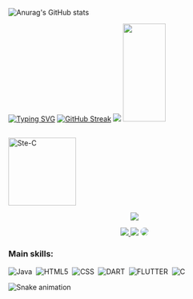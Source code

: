 ![Anurag's GitHub stats](https://github-readme-stats.vercel.app/api?username=Carlos-juniorLUKE&theme=aura&show_icons=true)

[![Typing SVG](https://readme-typing-svg.herokuapp.com?font=Fira+Code&size=25&duration=6000&pause=1000&color=15AEF7&center=falso&vCenter=falso&repeat=verdadeiro&width=600&height=60&lines=Hello%2C+I'm+Carlos+Front-end+Mobile+and+Web+Junior;+Developer+at+(dart-Flutter)+;Participated+in+the+42SP+Pool!++%40Pisciner42SP)](https://git.io/typing-svg)
[![GitHub Streak](http://github-readme-streak-stats.herokuapp.com?user=Carlos-juniorLUKE&theme=merko&hide_border=&border_radius=5.3&date_format=M%20j%5B%2C%20Y%5D)](https://git.io/streak-stats)
![](https://komarev.com/ghpvc/?username=Carlos-juniorLUKE&color=blueviolet)
 <img width="41%" height="195px" src="https://github-readme-stats.vercel.app/api/top-langs/?username=Carlos-juniorLUKE&layout=compact&hide_border=true&title_color=da70d6&text_color=da70d6&bg_color=0d1117" />
</div>

##
<div align="left"> 
<a href = "https://nadei.42sp.org.br/%22%3E"><img align="center" alt="Ste-C" height="135" width="135" src="https://nadei.42sp.org.br/img/InsigneaP3.png" target="_blank"></a> 
</div>


<p align="center">
  <img src="https://github-profile-trophy.vercel.app/?username=Carlos-juniorLUKE&theme=dracula&row=2&no-bg=true&column=3&margin-w=15&margin-h=15" />
</p>

<div align="center"> 
<a href="https://instagram.com/junyor_carlos" target="_blank"><img src="https://img.shields.io/badge/-Instagram-%23E4405F?style=for-the-badge&logo=instagram&logoColor=white"</a>
<a href = "mailto:carlos.ca9974@gmail.com"> <img src="https://img.shields.io/badge/-Gmail-%23333?style=for-the-badge&logo=gmail&logoColor=white" target="_blank"></a>
<a href="https://www.linkedin.com/in/carlos-augusto-953363208/" target="_blank"><img src="https://img.shields.io/badge/-LinkedIn-%230077B5?style=for-the-badge&logo=linkedin&logoColor=white" style="border-radius: 30px" target="_blank"></a> 
 </div>

 ### Main skills:
![Java](https://img.shields.io/badge/java-0D1117?style=for-the-badge&logo=Java&labelColor=0D1117)&nbsp;
![HTML5](https://img.shields.io/badge/html5-0D1117?style=for-the-badge&logo=html5&labelColor=0D1117)&nbsp;
![CSS](https://img.shields.io/badge/-CSS-0D1117?style=for-the-badge&logo=CSS3&logoColor=1572B6&labelColor=0D1117)&nbsp;
![DART](https://img.shields.io/badge/-DART-0D1117?style=for-the-badge&logo=dart&logoColor=1572B6&labelColor=0D1117)&nbsp;
![FLUTTER](https://img.shields.io/badge/-FLUTTER-0D1117?style=for-the-badge&logo=flutter&logoColor=1572B6&labelColor=0D1117)&nbsp;
![C](https://img.shields.io/badge/-C-0D1117?style=for-the-badge&logo=c&logoColor=1572B6&labelColor=0D1117)&nbsp;

![Snake animation](https://github.com/yuu-minew/yuu-minew/blob/output/github-contribution-grid-snake.svg)
